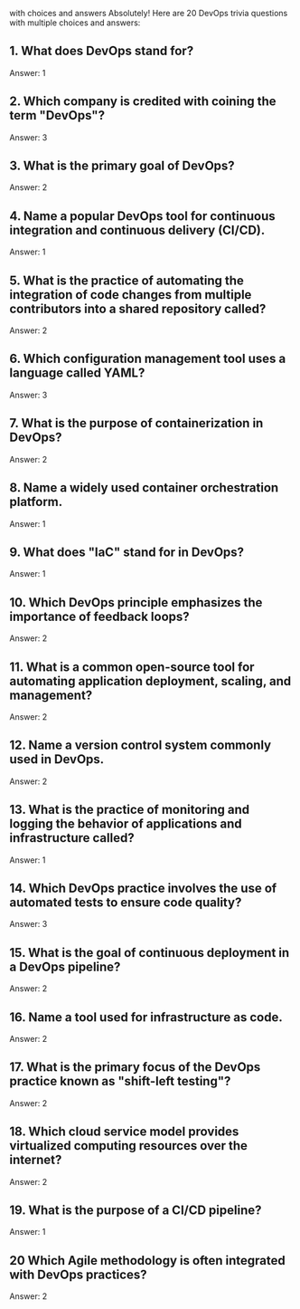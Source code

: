 with choices and answers
Absolutely! Here are 20 DevOps trivia questions with multiple choices and answers:

## 1. What does DevOps stand for?

Answer: 1

## 2. Which company is credited with coining the term "DevOps"?

Answer: 3

## 3. What is the primary goal of DevOps?

Answer: 2

## 4. Name a popular DevOps tool for continuous integration and continuous delivery (CI/CD).

Answer: 1

## 5. What is the practice of automating the integration of code changes from multiple contributors into a shared repository called?

Answer: 2

## 6. Which configuration management tool uses a language called YAML?

Answer: 3

## 7. What is the purpose of containerization in DevOps?

Answer: 2

## 8. Name a widely used container orchestration platform.

Answer: 1

## 9. What does "IaC" stand for in DevOps?

Answer: 1

## 10. Which DevOps principle emphasizes the importance of feedback loops?

Answer: 2

## 11. What is a common open-source tool for automating application deployment, scaling, and management?

Answer: 2

## 12. Name a version control system commonly used in DevOps.

Answer: 2

## 13. What is the practice of monitoring and logging the behavior of applications and infrastructure called?

Answer: 1

## 14. Which DevOps practice involves the use of automated tests to ensure code quality?

Answer: 3

## 15. What is the goal of continuous deployment in a DevOps pipeline?

Answer: 2

## 16. Name a tool used for infrastructure as code.

Answer: 2

## 17. What is the primary focus of the DevOps practice known as "shift-left testing"?

Answer: 2

## 18. Which cloud service model provides virtualized computing resources over the internet?

Answer: 2

## 19. What is the purpose of a CI/CD pipeline?

Answer: 1

## 20 Which Agile methodology is often integrated with DevOps practices?

Answer: 2

